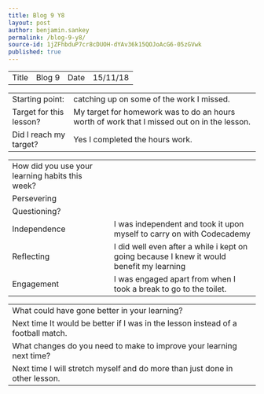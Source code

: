 ```yaml
---
title: Blog 9 Y8
layout: post
author: benjamin.sankey
permalink: /blog-9-y8/
source-id: 1jZFhbduP7cr8cDUOH-dYAv36k15QOJoAcG6-05zGVwk
published: true
---
```

<table>
  <tr>
    <td>Title</td>
    <td>Blog 9</td>
    <td>Date</td>
    <td>15/11/18</td>
  </tr>
</table>


<table>
  <tr>
    <td>Starting point:</td>
    <td>catching up on some of the work I missed. </td>
  </tr>
  <tr>
    <td>Target for this lesson?</td>
    <td>My target for homework was to do an hours worth of work that I missed out on in the lesson.</td>
  </tr>
  <tr>
    <td>Did I reach my target? </td>
    <td>Yes I completed the hours work.</td>
  </tr>
</table>


<table>
  <tr>
    <td>How did you use your learning habits this week?</td>
    <td></td>
  </tr>
  <tr>
    <td>Persevering</td>
    <td></td>
  </tr>
  <tr>
    <td>Questioning?</td>
    <td></td>
  </tr>
  <tr>
    <td>Independence</td>
    <td>I was independent and took it upon myself to carry on with Codecademy</td>
  </tr>
  <tr>
    <td>Reflecting</td>
    <td>I did well even after a while i kept on going because I knew it would benefit my learning </td>
  </tr>
  <tr>
    <td>Engagement</td>
    <td>I was engaged apart from when I took a break to go to the toilet.</td>
  </tr>
</table>


<table>
  <tr>
    <td>What could have gone better in your learning?</td>
    <td></td>
  </tr>
  <tr>
    <td>Next time It would be better if I was in the lesson instead of a football match.</td>
    <td></td>
  </tr>
  <tr>
    <td>What changes do you need to make to improve your learning next time?</td>
    <td></td>
  </tr>
  <tr>
    <td>Next time I will stretch myself and do more than just done in other lesson.</td>
    <td></td>
  </tr>
</table>


